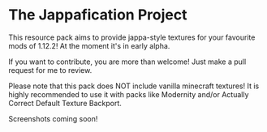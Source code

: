 # The Jappafication Project

This resource pack aims to provide jappa-style textures for your favourite mods of 1.12.2! At the moment it's in early alpha.

If you want to contribute, you are more than welcome! Just make a pull request for me to review. 

Please note that this pack does NOT include vanilla minecraft textures! It is highly recommended to use it with packs like Modernity and/or Actually Correct Default Texture Backport.


Screenshots coming soon!
